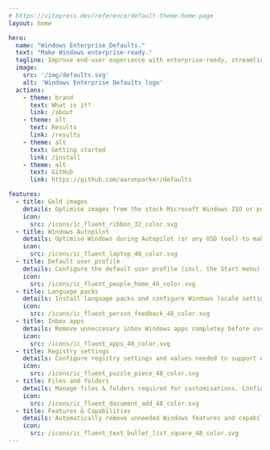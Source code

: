 ```yaml
---
# https://vitepress.dev/reference/default-theme-home-page
layout: home

hero:
  name: "Windows Enterprise Defaults."
  text: "Make Windows enterprise-ready."
  tagline: Improve end-user experience with enterprise-ready, streamlined Windows PCs and images.
  image:
    src: '/img/defaults.svg'
    alt: 'Windows Enterprise Defaults logo'
  actions:
    - theme: brand
      text: What is it?
      link: /about
    - theme: alt
      text: Results
      link: /results
    - theme: alt
      text: Getting started
      link: /install
    - theme: alt
      text: GitHub
      link: https://github.com/aaronparker/defaults

features:
  - title: Gold images
    details: Optimise images from the stock Microsoft Windows ISO or public cloud with enterprise-ready defaults.
    icon:
      src: /icons/ic_fluent_ribbon_32_color.svg
  - title: Windows Autopilot
    details: Optimise Windows during Autopilot (or any OSD tool) to make all PCs enterprise-ready.
    icon:
      src: /icons/ic_fluent_laptop_48_color.svg
  - title: Default user profile
    details: Configure the default user profile (incl. the Start menu) to improve the first sign-in user experience.
    icon:
      src: /icons/ic_fluent_people_home_48_color.svg
  - title: Language packs
    details: Install language packs and configure Windows locale settings to support user's native regions.
    icon:
      src: /icons/ic_fluent_person_feedback_48_color.svg
  - title: Inbox apps
    details: Remove unneccesary inbox Windows apps completey before users sign-in - no other settings required.
    icon:
      src: /icons/ic_fluent_apps_48_color.svg
  - title: Registry settings
    details: Configure registry settings and values needed to support enterprise-ready settings. 
    icon:
      src: /icons/ic_fluent_puzzle_piece_48_color.svg
  - title: Files and folders
    details: Manage files & folders required for customisations. Configure app defaults, copy wallpapers etc. 
    icon:
      src: /icons/ic_fluent_document_add_48_color.svg
  - title: Features & Capabilities
    details: Automatically remove unneeded Windows features and capabilities.
    icon:
      src: /icons/ic_fluent_text_bullet_list_square_48_color.svg
---
```

